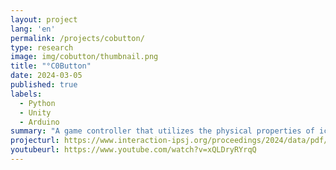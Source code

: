 ```yaml
---
layout: project
lang: 'en'
permalink: /projects/cobutton/
type: research
image: img/cobutton/thumbnail.png
title: "°C0Button"
date: 2024-03-05
published: true
labels:
  - Python
  - Unity
  - Arduino
summary: "A game controller that utilizes the physical properties of ice."
projecturl: https://www.interaction-ipsj.org/proceedings/2024/data/pdf/1A-04.pdf
youtubeurl: https://www.youtube.com/watch?v=xQLDryRYrqQ
---
```

